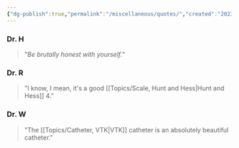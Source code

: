 ```yaml
---
{"dg-publish":true,"permalink":"/miscellaneous/quotes/","created":"2023-10-26T09:38:10.918-07:00","updated":"2023-11-15T17:33:59.556-08:00"}
---
```



### Dr. H
> "*Be brutally honest with yourself.*"

### Dr. R
> "I know, I mean, it's a good [[Topics/Scale, Hunt and Hess\|Hunt and Hess]] 4."

### Dr. W 
> "The [[Topics/Catheter, VTK\|VTK]] catheter is an absolutely beautiful catheter."
